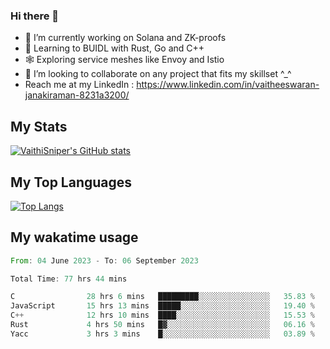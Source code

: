 ### Hi there 👋

- 🔭 I’m currently working on Solana and ZK-proofs
- 📖 Learning to BUIDL with Rust, Go and C++
- 🕸️ Exploring service meshes like Envoy and Istio
- 👯 I’m looking to collaborate on any project that fits my skillset ^_^
- Reach me at my LinkedIn : https://www.linkedin.com/in/vaitheeswaran-janakiraman-8231a3200/

## My Stats
[![VaithiSniper's GitHub stats](https://github-readme-stats.vercel.app/api?username=VaithiSniper&hide=stars&theme=radical)](https://github.com/anuraghazra/github-readme-stats)

## My Top Languages

[![Top Langs](https://github-readme-stats.vercel.app/api/top-langs/?username=VaithiSniper&layout=compact)](https://github.com/anuraghazra/github-readme-stats)

## My wakatime usage

<!--START_SECTION:waka-->

```rust
From: 04 June 2023 - To: 06 September 2023

Total Time: 77 hrs 44 mins

C                28 hrs 6 mins   █████████░░░░░░░░░░░░░░░░   35.83 %
JavaScript       15 hrs 13 mins  █████░░░░░░░░░░░░░░░░░░░░   19.40 %
C++              12 hrs 10 mins  ████░░░░░░░░░░░░░░░░░░░░░   15.53 %
Rust             4 hrs 50 mins   █▓░░░░░░░░░░░░░░░░░░░░░░░   06.16 %
Yacc             3 hrs 3 mins    █░░░░░░░░░░░░░░░░░░░░░░░░   03.89 %
```

<!--END_SECTION:waka-->
